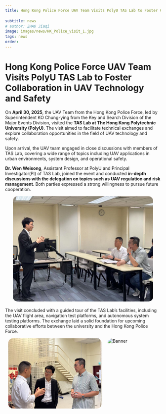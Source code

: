 ```yaml
---
title: Hong Kong Police Force UAV Team Visits PolyU TAS Lab to Foster Collaboration in UAV Technology and Safety

subtitle: news
# author: ZHAO Jiaqi
image: images/news/HK_Police_visit_1.jpg
tags: news
order: 
---
```


# Hong Kong Police Force UAV Team Visits PolyU TAS Lab to Foster Collaboration in UAV Technology and Safety

On **April 30, 2025**, the UAV Team from the Hong Kong Police Force, led by Superintendent KO Chung-ying from the Key and Search Division of the Major Events Division, visited the **TAS Lab at The Hong Kong Polytechnic University (PolyU)**. The visit aimed to facilitate technical exchanges and explore collaboration opportunities in the field of UAV technology and safety.

Upon arrival, the UAV team engaged in close discussions with members of TAS Lab, covering a wide range of topics including UAV applications in urban environments, system design, and operational safety.

**Dr. Wen Weisong**, Assistant Professor at PolyU and Principal Investigator(PI) of TAS Lab, joined the event and conducted **in-depth discussions with the delegation on topics such as UAV regulation and risk management**. Both parties expressed a strong willingness to pursue future cooperation.

<div style="text-align: center; margin-bottom: 20px; display: flex; justify-content: center; gap: 20px;">
  <img src="https://github.com/PolyU-TASLAB/polyu-taslab.github.io/raw/main/images/news/HK_Police_visit_2.jpg" alt="Banner" 
       style="width: 90%; height: auto; object-fit: cover; border-radius: 15px;">
</div>

The visit concluded with a guided tour of the TAS Lab’s facilities, including the UAV flight area, navigation test platforms, and autonomous system testing platforms. The exchange laid a solid foundation for upcoming collaborative efforts between the university and the Hong Kong Police Force.

<div style="display: flex; justify-content: center; margin-bottom: 20px;">
  <img src="https://github.com/PolyU-TASLAB/polyu-taslab.github.io/raw/main/images/news/HK_Police_visit_1.jpg" alt="Banner" 
       style="width: 60%; height: auto; object-fit: cover; max-width: 500px; margin: 0 10px; border-radius: 15px;">
  <img src="https://github.com/PolyU-TASLAB/polyu-taslab.github.io/raw/main/images/news/HK_Police_visit_3.jpg" alt="Banner" 
       style="width: 70%; height: auto; object-fit: cover; max-width: 500px; margin: 0 10px; border-radius: 15px;">
</div>

